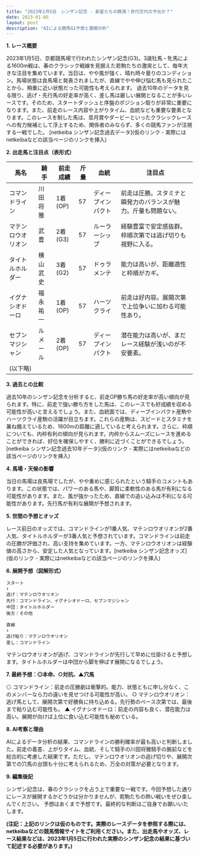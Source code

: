 ```yaml
---
title: "2023年1月5日　シンザン記念 - 新星たちの競演！世代交代の予兆か？"
date: 2023-01-05
layout: post
description: "AIによる競馬G1予想と展開分析"
---
```


**1. レース概要**

2023年1月5日、京都競馬場で行われたシンザン記念(G3)。3歳牡馬・牝馬による1600m戦は、春のクラシック戦線を見据えた若駒たちの激突として、毎年大きな注目を集めています。当日は、やや風が強く、晴れ時々曇りのコンディション。馬場状態は良馬場と発表されましたが、直線でやや伸び悩む馬も見られたことから、稍重に近い状態だった可能性も考えられます。  過去10年のデータを見る限り、逃げ・先行馬の好走率が高く、差し馬は厳しい展開となることが多いレースです。そのため、スタートダッシュと序盤のポジション取りが非常に重要になります。また、前走のレース内容や上がりタイム、血統なども重要な要素となります。このレースを制した馬は、皐月賞やダービーといったクラシックレースへの有力候補として浮上するため、関係者のみならず、多くの競馬ファンが注視する一戦でした。  [netkeiba シンザン記念過去データ](仮のリンク - 実際にはnetkeibaなどの該当ページのリンクを挿入)


**2. 出走馬と注目点（表形式）**

| 馬名       | 騎手       | 前走成績 | 斤量 | 血統       | 注目点                                                                 |
|------------|------------|----------|------|------------|---------------------------------------------------------------------|
| コマンドライン | 川田将雅     | 1着(OP)   | 57    | ディープインパクト | 前走は圧勝。スタミナと瞬発力のバランスが魅力。斤量も問題ない。                  |
| マテンロウオリオン| 武豊       | 2着(G3)   | 57    | ルーラーシップ | 経験豊富で安定感抜群。枠順次第では逃げ切りも視野に入る。                         |
| タイトルホルダー | 横山武史     | 3着(G2)   | 57    | ドゥラメンテ   | 能力は高いが、距離適性と枠順がカギ。                                       |
| イグナシオドーロ| 福永祐一     | 1着(OP)   | 57    | ハーツクライ   | 前走は好内容。展開次第で上位争いに加わる可能性あり。                          |
| セブンマジシャン | ルメール     | 2着(OP)   | 57    | ディープインパクト | 潜在能力は高いが、まだレース経験が浅いのが不安要素。                           |
| (以下略)     |            |          |      |            |                                                                     |


**3. 過去との比較**

過去10年のシンザン記念を分析すると、前走OP勝ち馬の好走率が高い傾向が見られます。特に、前走で強い勝ち方をした馬は、このレースでも好成績を収める可能性が高いと言えるでしょう。また、血統面では、ディープインパクト産駒やハーツクライ産駒の活躍が目立ちます。これらの産駒は、スピードとスタミナを兼ね備えているため、1600mの距離に適していると考えられます。さらに、枠順についても、内枠有利の傾向が見られます。内枠からスムーズにレースを進めることができれば、好位を確保しやすく、勝利に近づくことができるでしょう。[netkeiba シンザン記念過去10年データ](仮のリンク - 実際にはnetkeibaなどの該当ページのリンクを挿入)


**4. 馬場・天候の影響**

当日の馬場は良馬場でしたが、やや重めに感じられたという騎手のコメントもあります。この状態では、パワーのある馬や、脚質に柔軟性のある馬が有利になる可能性があります。また、風が強かったため、直線での追い込みは不利になる可能性があります。先行馬が有利な展開が予想されます。


**5. 世間の予想とオッズ**

レース前日のオッズでは、コマンドラインが1番人気、マテンロウオリオンが2番人気、タイトルホルダーが3番人気と予想されています。コマンドラインは前走の圧勝が評価され、高い支持を集めています。一方、マテンロウオリオンは経験値の高さから、安定した人気となっています。[netkeiba シンザン記念オッズ](仮のリンク - 実際にはnetkeibaなどの該当ページのリンクを挿入)


**6. 展開予想（図解形式）**

```
スタート
↓
逃げ：マテンロウオリオン
先行：コマンドライン、イグナシオドーロ、セブンマジシャン
中団：タイトルホルダー
後方：その他

直線
↓
逃げ粘り：マテンロウオリオン
差し：コマンドライン
```

マテンロウオリオンが逃げ、コマンドラインが先行して早めに仕掛けると予想します。タイトルホルダーは中団から脚を伸ばす展開になるでしょう。


**7. 最終予想：◎本命、○対抗、▲穴馬**

◎ コマンドライン：前走の圧勝劇は衝撃的。能力、状態ともに申し分なく、このメンバーなら力の違いを見せつける可能性が高い。
○ マテンロウオリオン：逃げ馬として、展開次第で好勝負に持ち込める。先行勢のペース次第では、最後まで粘り込む可能性も。
▲ イグナシオドーロ：前走の内容も良く、潜在能力は高い。展開が向けば上位に食い込む可能性も秘めている。


**8. AI考察と理由**

AIによるデータ分析の結果、コマンドラインの勝利確率が最も高いと判断しました。前走の着差、上がりタイム、血統、そして騎手の川田将雅騎手の腕前などを総合的に考慮した結果です。ただし、マテンロウオリオンの逃げ切りや、展開次第での穴馬の台頭も十分に考えられるため、万全の対策が必要となります。


**9. 編集後記**

シンザン記念は、春のクラシックを占う上で重要な一戦です。今回予想した通りにレースが展開するかどうかは分かりませんが、若駒たちの熱い戦いをぜひ楽しんでください。  予想はあくまで予想です。最終的な判断はご自身でお願いいたします。


**(注記：上記のリンクは仮のものです。実際のレースデータを参照する際には、netkeibaなどの競馬情報サイトをご利用ください。また、出走馬やオッズ、レース結果などは、2023年1月5日に行われた実際のシンザン記念の結果に基づいて記述する必要があります。)**
